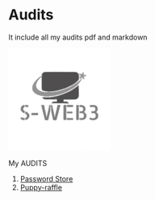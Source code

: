 # Audits
It include all my audits pdf and markdown



  <img src="logo.png" alt="Logo" width="40%"/>



My AUDITS
1. [Password Store](https://github.com/Saswankar1/Audits/blob/main/Audit-PDF/PasswordStore.pdf)
2. [Puppy-raffle](puppy-raffle.pdf)
